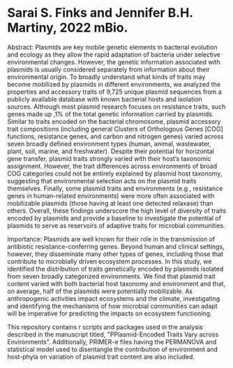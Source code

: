# Sarai S. Finks and Jennifer B.H. Martiny, 2022 mBio.

Abstract: Plasmids are key mobile genetic elements in bacterial evolution and ecology
as they allow the rapid adaptation of bacteria under selective environmental
changes. However, the genetic information associated with plasmids is usually considered
separately from information about their environmental origin. To broadly understand
what kinds of traits may become mobilized by plasmids in different environments,
we analyzed the properties and accessory traits of 9,725 unique plasmid
sequences from a publicly available database with known bacterial hosts and isolation
sources. Although most plasmid research focuses on resistance traits, such genes
made up ,1% of the total genetic information carried by plasmids. Similar to traits
encoded on the bacterial chromosome, plasmid accessory trait compositions (including
general Clusters of Orthologous Genes [COG] functions, resistance genes, and carbon
and nitrogen genes) varied across seven broadly defined environment types
(human, animal, wastewater, plant, soil, marine, and freshwater). Despite their potential
for horizontal gene transfer, plasmid traits strongly varied with their host’s taxonomic
assignment. However, the trait differences across environments of broad COG categories
could not be entirely explained by plasmid host taxonomy, suggesting that environmental
selection acts on the plasmid traits themselves. Finally, some plasmid traits
and environments (e.g., resistance genes in human-related environments) were more
often associated with mobilizable plasmids (those having at least one detected relaxase)
than others. Overall, these findings underscore the high level of diversity of traits
encoded by plasmids and provide a baseline to investigate the potential of plasmids
to serve as reservoirs of adaptive traits for microbial communities.

Importance: Plasmids are well known for their role in the transmission of antibiotic
resistance-conferring genes. Beyond human and clinical settings, however, they disseminate
many other types of genes, including those that contribute to microbially
driven ecosystem processes. In this study, we identified the distribution of traits genetically
encoded by plasmids isolated from seven broadly categorized environments.
We find that plasmid trait content varied with both bacterial host taxonomy
and environment and that, on average, half of the plasmids were potentially mobilizable.
As anthropogenic activities impact ecosystems and the climate, investigating
and identifying the mechanisms of how microbial communities can adapt will be imperative
for predicting the impacts on ecosystem functioning.

This repository contains r scripts and packages used in the analysis described in the manuscript titled, "PPlasmid-Encoded Traits Vary across Environments". Additionally, PRIMER-e files having the PERMANOVA and statistical model used to disentangle the contribution of environment and host-phyla on variation of plasmid trait content are also included.
